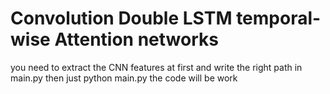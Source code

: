 # Convolution Double LSTM temporal-wise Attention networks
you need to extract the CNN features at first
and write the right path in main.py
then just python main.py the code will be work

